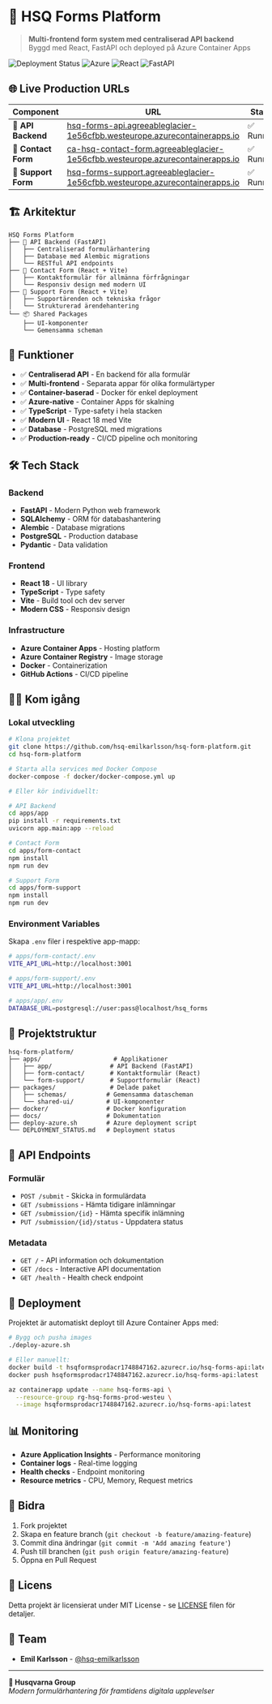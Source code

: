 # 🚀 HSQ Forms Platform

> **Multi-frontend form system med centraliserad API backend**  
> Byggd med React, FastAPI och deployed på Azure Container Apps

![Deployment Status](https://img.shields.io/badge/Deployment-✅%20Live-success?style=for-the-badge)
![Azure](https://img.shields.io/badge/Azure-Container%20Apps-0078d4?style=for-the-badge&logo=microsoft-azure)
![React](https://img.shields.io/badge/React-18-61dafb?style=for-the-badge&logo=react)
![FastAPI](https://img.shields.io/badge/FastAPI-0.100+-009688?style=for-the-badge&logo=fastapi)

## 🌐 Live Production URLs

| Component | URL | Status |
|-----------|-----|--------|
| **🔗 API Backend** | [hsq-forms-api.agreeableglacier-1e56cfbb.westeurope.azurecontainerapps.io](https://hsq-forms-api.agreeableglacier-1e56cfbb.westeurope.azurecontainerapps.io) | ✅ Running |
| **📝 Contact Form** | [ca-hsq-contact-form.agreeableglacier-1e56cfbb.westeurope.azurecontainerapps.io](https://ca-hsq-contact-form.agreeableglacier-1e56cfbb.westeurope.azurecontainerapps.io) | ✅ Running |
| **🎫 Support Form** | [hsq-forms-support.agreeableglacier-1e56cfbb.westeurope.azurecontainerapps.io](https://hsq-forms-support.agreeableglacier-1e56cfbb.westeurope.azurecontainerapps.io) | ✅ Running |

## 🏗️ Arkitektur

```
HSQ Forms Platform
├── 🔗 API Backend (FastAPI)
│   ├── Centraliserad formulärhantering
│   ├── Database med Alembic migrations
│   └── RESTful API endpoints
├── 📝 Contact Form (React + Vite)
│   ├── Kontaktformulär för allmänna förfrågningar
│   └── Responsiv design med modern UI
├── 🎫 Support Form (React + Vite)
│   ├── Supportärenden och tekniska frågor
│   └── Strukturerad ärendehantering
└── 📦 Shared Packages
    ├── UI-komponenter
    └── Gemensamma scheman
```

## 🚀 Funktioner

- ✅ **Centraliserad API** - En backend för alla formulär
- ✅ **Multi-frontend** - Separata appar för olika formulärtyper
- ✅ **Container-baserad** - Docker för enkel deployment
- ✅ **Azure-native** - Container Apps för skalning
- ✅ **TypeScript** - Type-safety i hela stacken
- ✅ **Modern UI** - React 18 med Vite
- ✅ **Database** - PostgreSQL med migrations
- ✅ **Production-ready** - CI/CD pipeline och monitoring

## 🛠️ Tech Stack

### Backend
- **FastAPI** - Modern Python web framework
- **SQLAlchemy** - ORM för databashantering
- **Alembic** - Database migrations
- **PostgreSQL** - Production database
- **Pydantic** - Data validation

### Frontend
- **React 18** - UI library
- **TypeScript** - Type safety
- **Vite** - Build tool och dev server
- **Modern CSS** - Responsiv design

### Infrastructure
- **Azure Container Apps** - Hosting platform
- **Azure Container Registry** - Image storage
- **Docker** - Containerization
- **GitHub Actions** - CI/CD pipeline

## 🏃‍♂️ Kom igång

### Lokal utveckling

```bash
# Klona projektet
git clone https://github.com/hsq-emilkarlsson/hsq-form-platform.git
cd hsq-form-platform

# Starta alla services med Docker Compose
docker-compose -f docker/docker-compose.yml up

# Eller kör individuellt:

# API Backend
cd apps/app
pip install -r requirements.txt
uvicorn app.main:app --reload

# Contact Form
cd apps/form-contact
npm install
npm run dev

# Support Form
cd apps/form-support
npm install
npm run dev
```

### Environment Variables

Skapa `.env` filer i respektive app-mapp:

```bash
# apps/form-contact/.env
VITE_API_URL=http://localhost:3001

# apps/form-support/.env  
VITE_API_URL=http://localhost:3001

# apps/app/.env
DATABASE_URL=postgresql://user:pass@localhost/hsq_forms
```

## 📁 Projektstruktur

```
hsq-form-platform/
├── apps/                    # Applikationer
│   ├── app/                # API Backend (FastAPI)
│   ├── form-contact/       # Kontaktformulär (React)
│   └── form-support/       # Supportformulär (React)
├── packages/               # Delade paket
│   ├── schemas/           # Gemensamma datascheman
│   └── shared-ui/         # UI-komponenter
├── docker/                # Docker konfiguration
├── docs/                  # Dokumentation
├── deploy-azure.sh        # Azure deployment script
└── DEPLOYMENT_STATUS.md   # Deployment status
```

## 🔄 API Endpoints

### Formulär
- `POST /submit` - Skicka in formulärdata
- `GET /submissions` - Hämta tidigare inlämningar
- `GET /submission/{id}` - Hämta specifik inlämning
- `PUT /submission/{id}/status` - Uppdatera status

### Metadata
- `GET /` - API information och dokumentation
- `GET /docs` - Interactive API documentation
- `GET /health` - Health check endpoint

## 🚢 Deployment

Projektet är automatiskt deployt till Azure Container Apps med:

```bash
# Bygg och pusha images
./deploy-azure.sh

# Eller manuellt:
docker build -t hsqformsprodacr1748847162.azurecr.io/hsq-forms-api:latest apps/app/
docker push hsqformsprodacr1748847162.azurecr.io/hsq-forms-api:latest

az containerapp update --name hsq-forms-api \
  --resource-group rg-hsq-forms-prod-westeu \
  --image hsqformsprodacr1748847162.azurecr.io/hsq-forms-api:latest
```

## 📊 Monitoring

- **Azure Application Insights** - Performance monitoring
- **Container logs** - Real-time logging
- **Health checks** - Endpoint monitoring
- **Resource metrics** - CPU, Memory, Request metrics

## 🤝 Bidra

1. Fork projektet
2. Skapa en feature branch (`git checkout -b feature/amazing-feature`)
3. Commit dina ändringar (`git commit -m 'Add amazing feature'`)
4. Push till branchen (`git push origin feature/amazing-feature`)
5. Öppna en Pull Request

## 📝 Licens

Detta projekt är licensierat under MIT License - se [LICENSE](LICENSE) filen för detaljer.

## 👥 Team

- **Emil Karlsson** - [@hsq-emilkarlsson](https://github.com/hsq-emilkarlsson)

---

**🏢 Husqvarna Group**  
*Modern formulärhantering för framtidens digitala upplevelser*
